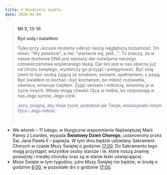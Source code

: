 ```yaml
---
title: V Niedziela zwykła
date: 2020-02-09
---
```


> **Mt 5, 13-16**
>
> **Być solą i światłem**
>
> Tylko przy Jezusie możemy odkryć naszą najgłębszą tożsamość. On mówi: "Wy jesteście", a nie: "staniecie się, jeśli...". To znaczy, że w nasze duchowe DNA jest wpisany dar rozwijania naszego człowieczeństwa wspieranego łaską. Dar ten jest w nas obecny już od chrztu świętego, wystarczy go przyjąć i pielęgnować. Być solą ziemi to być osobą żyjącą ze smakiem, sensem, spełnieniem, z pasją. Być światłem to kochać i być kochanym, bo miłość rozświetla, oświeca, emanuje ciepłem. Żyjąc sensem i miłością, wnosimy je w życie innych. Wtedy mogą chwalić Ojca w niebie, bo rozpoznają w nas Jego synów, Jego córki.
>
> <span style="color: #666699;">Jezu, pragnę, aby moje życie, podobnie jak Twoje, wskazywało innym Ojca i Jego miłość. </span>
>
> &nbsp;


- We wtorek – 11 lutego, w liturgiczne wspomnienie Najświętszej Marii Panny z Lourdes, wypada **Światowy Dzień Chorego**, ustanowiony przez Św. Jana Pawła II – papieża. W tym dniu będzie udzielany Sakrament Chorych w czasie Mszy Świętej o godzinie <u>17:00</u>. Do Sakramentu tego mogą przystąpić wszystkie osoby starsze i te, które noszą znamię poważnej i trwałej choroby oraz są w stanie łaski uświęcającej.
- Msze Święte w tym tygodniu: jutro Mszy Świętej nie będzie, w środę o godzinie <u>8:00</u>, w pozostałe dni o godzinie <u>17:00</u>.

